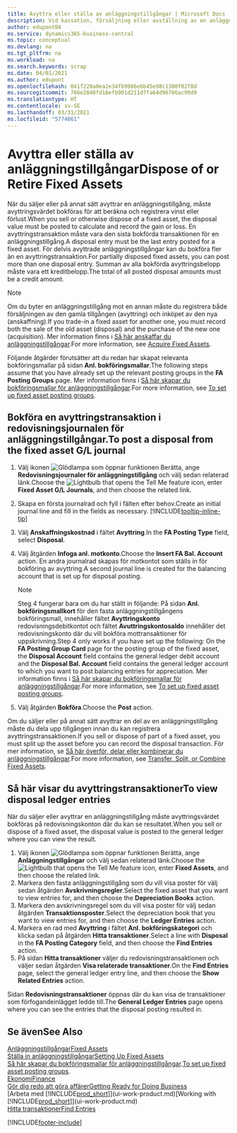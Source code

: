 ```yaml
---
title: Avyttra eller ställa av anläggningstillgångar | Microsoft Docs
description: Vid kassation, försäljning eller avställning av en anläggningstillgång måste du bokföra ett avyttringsvärde.
author: edupont04
ms.service: dynamics365-business-central
ms.topic: conceptual
ms.devlang: na
ms.tgt_pltfrm: na
ms.workload: na
ms.search.keywords: scrap
ms.date: 04/01/2021
ms.author: edupont
ms.openlocfilehash: 041f228a0ea2e34fb9986ebb45e98c1300f02f8d
ms.sourcegitcommit: 766e2840fd16efb901d211d7fa64d96766ac99d9
ms.translationtype: HT
ms.contentlocale: sv-SE
ms.lasthandoff: 03/31/2021
ms.locfileid: "5774061"
---
```

# <a name="dispose-of-or-retire-fixed-assets"></a><span data-ttu-id="a9fde-103">Avyttra eller ställa av anläggningstillgångar</span><span class="sxs-lookup"><span data-stu-id="a9fde-103">Dispose of or Retire Fixed Assets</span></span>

<span data-ttu-id="a9fde-104">När du säljer eller på annat sätt avyttrar en anläggningstillgång, måste avyttringsvärdet bokföras för att beräkna och registrera vinst eller förlust.</span><span class="sxs-lookup"><span data-stu-id="a9fde-104">When you sell or otherwise dispose of a fixed asset, the disposal value must be posted to calculate and record the gain or loss.</span></span> <span data-ttu-id="a9fde-105">En avyttringstransaktion måste vara den sista bokförda transaktionen för en anläggningstillgång.</span><span class="sxs-lookup"><span data-stu-id="a9fde-105">A disposal entry must be the last entry posted for a fixed asset.</span></span> <span data-ttu-id="a9fde-106">För delvis avyttrade anläggningstillgångar kan du bokföra fler än en avyttringstransaktion.</span><span class="sxs-lookup"><span data-stu-id="a9fde-106">For partially disposed fixed assets, you can post more than one disposal entry.</span></span> <span data-ttu-id="a9fde-107">Summan av alla bokförda avyttringsbelopp måste vara ett kreditbelopp.</span><span class="sxs-lookup"><span data-stu-id="a9fde-107">The total of all posted disposal amounts must be a credit amount.</span></span>  

> [!NOTE]  
> <span data-ttu-id="a9fde-108">Om du byter en anläggningstillgång mot en annan måste du registrera både försäljningen av den gamla tillgången (avyttring) och inköpet av den nya (anskaffning).</span><span class="sxs-lookup"><span data-stu-id="a9fde-108">If you trade-in a fixed asset for another one, you must record both the sale of the old asset (disposal) and the purchase of the new one (acquisition).</span></span> <span data-ttu-id="a9fde-109">Mer information finns i [Så här anskaffar du anläggningstillgångar](fa-how-acquire.md).</span><span class="sxs-lookup"><span data-stu-id="a9fde-109">For more information, see [Acquire Fixed Assets](fa-how-acquire.md).</span></span>  

<span data-ttu-id="a9fde-110">Följande åtgärder förutsätter att du redan har skapat relevanta bokföringsmallar på sidan **Anl. bokföringsmallar**.</span><span class="sxs-lookup"><span data-stu-id="a9fde-110">The following steps assume that you have already set up the relevant posting groups in the **FA Posting Groups** page.</span></span> <span data-ttu-id="a9fde-111">Mer information finns i [Så här skapar du bokföringsmallar för anläggningstillgångar](fa-how-setup-general.md#to-set-up-fixed-asset-posting-groups).</span><span class="sxs-lookup"><span data-stu-id="a9fde-111">For more information, see [To set up fixed asset posting groups](fa-how-setup-general.md#to-set-up-fixed-asset-posting-groups).</span></span>  

## <a name="to-post-a-disposal-from-the-fixed-asset-gl-journal"></a><span data-ttu-id="a9fde-112">Bokföra en avyttringstransaktion i redovisningsjournalen för anläggningstillgångar.</span><span class="sxs-lookup"><span data-stu-id="a9fde-112">To post a disposal from the fixed asset G/L journal</span></span>

1. <span data-ttu-id="a9fde-113">Välj ikonen ![Glödlampa som öppnar funktionen Berätta](media/ui-search/search_small.png "Berätta för mig vad du vill göra"), ange **Redovisningsjournaler för anläggningstillgång** och välj sedan relaterad länk.</span><span class="sxs-lookup"><span data-stu-id="a9fde-113">Choose the ![Lightbulb that opens the Tell Me feature](media/ui-search/search_small.png "Tell me what you want to do") icon, enter **Fixed Asset G/L Journals**, and then choose the related link.</span></span>  
2. <span data-ttu-id="a9fde-114">Skapa en första journalrad och fyll i fälten efter behov.</span><span class="sxs-lookup"><span data-stu-id="a9fde-114">Create an initial journal line and fill in the fields as necessary.</span></span> [!INCLUDE[tooltip-inline-tip](includes/tooltip-inline-tip_md.md)]  
3. <span data-ttu-id="a9fde-115">Välj **Anskaffningskostnad** i fältet **Avyttring**.</span><span class="sxs-lookup"><span data-stu-id="a9fde-115">In the **FA Posting Type** field, select **Disposal**.</span></span>  
4. <span data-ttu-id="a9fde-116">Välj åtgärden **Infoga anl. motkonto**.</span><span class="sxs-lookup"><span data-stu-id="a9fde-116">Choose the **Insert FA Bal. Account** action.</span></span> <span data-ttu-id="a9fde-117">En andra journalrad skapas för motkontot som ställs in för bokföring av avyttring.</span><span class="sxs-lookup"><span data-stu-id="a9fde-117">A second journal line is created for the balancing account that is set up for disposal posting.</span></span>  

    > [!NOTE]  
    >  <span data-ttu-id="a9fde-118">Steg 4 fungerar bara om du har ställt in följande: På sidan **Anl. bokföringsmallkort** för den fasta anläggningstillgångens bokföringsmall, innehåller fältet **Avyttringskonto** redovisningsdebitkontot och fältet **Avuttringskontosaldo** innehåller det redovisningskonto där du vill bokföra mottransaktioner för uppskrivning.</span><span class="sxs-lookup"><span data-stu-id="a9fde-118">Step 4 only works if you have set up the following: On the **FA Posting Group Card** page for the posting group of the fixed asset, the **Disposal Account** field contains the general ledger debit account and the **Disposal Bal. Account** field contains the general ledger account to which you want to post balancing entries for appreciation.</span></span> <span data-ttu-id="a9fde-119">Mer information finns i [Så här skapar du bokföringsmallar för anläggningstillgångar](fa-how-setup-general.md#to-set-up-fixed-asset-posting-groups).</span><span class="sxs-lookup"><span data-stu-id="a9fde-119">For more information, see [To set up fixed asset posting groups](fa-how-setup-general.md#to-set-up-fixed-asset-posting-groups).</span></span>  
5. <span data-ttu-id="a9fde-120">Välj åtgärden **Bokföra**.</span><span class="sxs-lookup"><span data-stu-id="a9fde-120">Choose the **Post** action.</span></span>  

<span data-ttu-id="a9fde-121">Om du säljer eller på annat sätt avyttrar en del av en anläggningstillgång måste du dela upp tillgången innan du kan registrera avyttringstransaktionen.</span><span class="sxs-lookup"><span data-stu-id="a9fde-121">If you sell or dispose of part of a fixed asset, you must split up the asset before you can record the disposal transaction.</span></span> <span data-ttu-id="a9fde-122">För mer information, se [Så här överför, delar eller kombinerar du anläggningstillgångar](fa-how-trans-split-combine.md).</span><span class="sxs-lookup"><span data-stu-id="a9fde-122">For more information, see [Transfer, Split, or Combine Fixed Assets](fa-how-trans-split-combine.md).</span></span>  

## <a name="to-view-disposal-ledger-entries"></a><span data-ttu-id="a9fde-123">Så här visar du avyttringstransaktioner</span><span class="sxs-lookup"><span data-stu-id="a9fde-123">To view disposal ledger entries</span></span>
<span data-ttu-id="a9fde-124">När du säljer eller avyttrar en anläggningstillgång måste avyttringsvärdet bokföras på redovisningskonton där du kan se resultatet.</span><span class="sxs-lookup"><span data-stu-id="a9fde-124">When you sell or dispose of a fixed asset, the disposal value is posted to the general ledger where you can view the result.</span></span>  

1. <span data-ttu-id="a9fde-125">Välj ikonen ![Glödlampa som öppnar funktionen Berätta](media/ui-search/search_small.png "Berätta för mig vad du vill göra"), ange **Anläggningstillgångar** och välj sedan relaterad länk.</span><span class="sxs-lookup"><span data-stu-id="a9fde-125">Choose the ![Lightbulb that opens the Tell Me feature](media/ui-search/search_small.png "Tell me what you want to do") icon, enter **Fixed Assets**, and then choose the related link.</span></span>  
2. <span data-ttu-id="a9fde-126">Markera den fasta anläggningstillgång som du vill visa poster för välj sedan åtgärden **Avskrivningsregler**.</span><span class="sxs-lookup"><span data-stu-id="a9fde-126">Select the fixed asset that you want to view entries for, and then choose the **Depreciation Books** action.</span></span>  
3. <span data-ttu-id="a9fde-127">Markera den avskrivningsregel som du vill visa poster för välj sedan åtgärden **Transaktionsposter**.</span><span class="sxs-lookup"><span data-stu-id="a9fde-127">Select the depreciation book that you want to view entries for, and then choose the **Ledger Entries** action.</span></span>  
4. <span data-ttu-id="a9fde-128">Markera en rad med **Avyttring** i fältet **Anl. bokföringskategori** och klicka sedan på åtgärden **Hitta transaktioner**.</span><span class="sxs-lookup"><span data-stu-id="a9fde-128">Select a line with **Disposal** in the **FA Posting Category** field, and then choose the **Find Entries** action.</span></span>  
5. <span data-ttu-id="a9fde-129">På sidan **Hitta transaktioner** väljer du redovisningstransaktionen och väljer sedan åtgärden **Visa relaterade transaktioner**.</span><span class="sxs-lookup"><span data-stu-id="a9fde-129">On the **Find Entries** page, select the general ledger entry line, and then choose the **Show Related Entries** action.</span></span>  

<span data-ttu-id="a9fde-130">Sidan **Redovisningstransaktioner** öppnas där du kan visa de transaktioner som förfogandeinlägget ledde till.</span><span class="sxs-lookup"><span data-stu-id="a9fde-130">The **General Ledger Entries** page opens where you can see the entries that the disposal posting resulted in.</span></span>  

## <a name="see-also"></a><span data-ttu-id="a9fde-131">Se även</span><span class="sxs-lookup"><span data-stu-id="a9fde-131">See Also</span></span>

[<span data-ttu-id="a9fde-132">Anläggningstillgångar</span><span class="sxs-lookup"><span data-stu-id="a9fde-132">Fixed Assets</span></span>](fa-manage.md)  
[<span data-ttu-id="a9fde-133">Ställa in anläggningstillgångar</span><span class="sxs-lookup"><span data-stu-id="a9fde-133">Setting Up Fixed Assets</span></span>](fa-setup.md)  
<span data-ttu-id="a9fde-134">[Så här skapar du bokföringsmallar för anläggningstillgångar](fa-how-setup-general.md#to-set-up-fixed-asset-posting-groups).</span><span class="sxs-lookup"><span data-stu-id="a9fde-134">[To set up fixed asset posting groups](fa-how-setup-general.md#to-set-up-fixed-asset-posting-groups).</span></span>  
[<span data-ttu-id="a9fde-135">Ekonomi</span><span class="sxs-lookup"><span data-stu-id="a9fde-135">Finance</span></span>](finance.md)  
[<span data-ttu-id="a9fde-136">Gör dig redo att göra affärer</span><span class="sxs-lookup"><span data-stu-id="a9fde-136">Getting Ready for Doing Business</span></span>](ui-get-ready-business.md)  
<span data-ttu-id="a9fde-137">[Arbeta med [!INCLUDE[prod_short](includes/prod_short.md)]](ui-work-product.md)</span><span class="sxs-lookup"><span data-stu-id="a9fde-137">[Working with [!INCLUDE[prod_short](includes/prod_short.md)]](ui-work-product.md)</span></span>  
[<span data-ttu-id="a9fde-138">Hitta transaktioner</span><span class="sxs-lookup"><span data-stu-id="a9fde-138">Find Entries</span></span>](ui-find-entries.md)  


[!INCLUDE[footer-include](includes/footer-banner.md)]